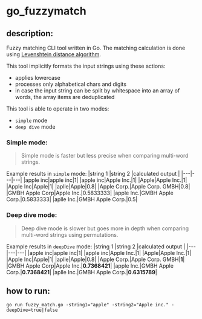 # go_fuzzymatch

## description:

Fuzzy matching CLI tool written in Go. The matching calculation is done using [Levenshtein distance algorithm](https://en.wikipedia.org/wiki/Levenshtein_distance). 

This tool implicitly formats the input strings using these actions:

- applies lowercase
- processes only alphabetical chars and digits
- in case the input string can be split by whitespace into an array of words, the array items are deduplicated  

This tool is able to operate in two modes:
- `simple` mode
- `deep dive` mode

### Simple mode:
>Simple mode is faster but less precise when comparing multi-word strings.

Example results in `simple` mode:
|string 1  |string 2  |calculated output  |
|---|---|---|
|apple inc|apple inc|1|
|apple inc|Apple Inc.|1|
|Apple|Apple Inc.|1|
|Apple Inc|Apple|1|
|aplle|Apple|0.8|
|Apple Corp.|Apple Corp. GMBH|0.8|
|GMBH Apple Corp|Apple Inc.|0.5833333|
|apple Inc.|GMBH Apple Corp.|0.5833333|
|aplle Inc.|GMBH Apple Corp.|0.5|


### Deep dive mode:
> Deep dive mode is slower but goes more in depth when comparing multi-word strings using permutations.

Example results in `deepDive` mode:
|string 1  |string 2  |calculated output  |
|---|---|---|
|apple inc|apple inc|1|
|apple inc|Apple Inc.|1|
|Apple|Apple Inc.|1|
|Apple Inc|Apple|1|
|aplle|Apple|0.8|
|Apple Corp.|Apple Corp. GMBH|**1**|
|GMBH Apple Corp|Apple Inc.|**0.7368421**|
|apple Inc.|GMBH Apple Corp.|**0.7368421**|
|aplle Inc.|GMBH Apple Corp.|**0.6315789**|

## how to run:

`go run fuzzy_match.go -string1="apple" -string2="Apple inc." -deepDive=true|false`
